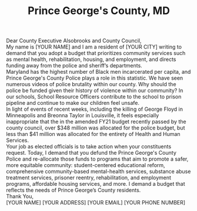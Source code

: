 ---
title: "Prince George's County, MD"
permalink: "/princegeorges-county"
name: "Letter to County Executive and County Council"
city: "Prince George's County"
state: "MD"
layout: "email"
recipients:
- countyexecutive@co.pg.md.us
- CouncilDistrict4@co.pg.md.us
- CouncilDistrict7@co.pg.md.us
- At-LargeMemberFranklin@co.pg.md.us
- At-LargeMemberHawkins@co.pg.md.us
- CouncilDistrict1@co.pg.md.us
- CouncilDistrict2@co.pg.md.us
- CouncilDistrict3@co.pg.md.us
- CouncilDistrict5@co.pg.md.us
- CouncilDistrict6@co.pg.md.us
- CouncilDistrict8@co.pg.md.us
- CouncilDistrict9@co.pg.md.us
subject: "[***INSERT UNIQUE SUBJECT LINE***]"
body: |-
    Dear County Executive Alsobrooks and County Council,

    My name is [YOUR NAME] and I am a resident of [YOUR CITY] writing to demand that you adopt a budget that prioritizes community services such as mental health, rehabilitation, housing, and employment, and directs funding away from the police and sheriff’s departments.

    Maryland has the highest number of Black men incarcerated per capita, and Prince George's County Police plays a role in this statistic. We have seen numerous videos of police brutality within our county. Why should the police be funded given their history of violence within our community? In our schools, School Resource Officers contribute to the school to prison pipeline and continue to make our children feel unsafe.

    In light of events of recent weeks, including the killing of George Floyd in Minneapolis and Breonna Taylor in Louisville, it feels especially inappropriate that the in the amended FY21 budget recently passed by the county council, over $348 million was allocated for the police budget, but less than $41 million was allocated for the entirety of Health and Human Services.

    Your job as elected officials is to take action when your constituents request. Today, I demand that you defund the Prince George's County Police and re-allocate those funds to programs that aim to promote a safer, more equitable community: student-centered educational reform, comprehensive community-based mental-health services, substance abuse treatment services, prisoner reentry, rehabilitation, and employment programs, affordable housing services, and more. I demand a budget that reflects the needs of Prince George’s County residents.

    Thank You,

    [YOUR NAME]
    [YOUR ADDRESS]
    [YOUR EMAIL]
    [YOUR PHONE NUMBER]
---